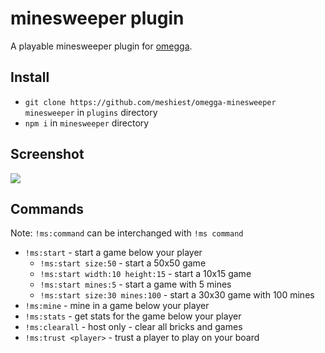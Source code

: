 # minesweeper plugin

A playable minesweeper plugin for [omegga](https://github.com/brickadia-community/omegga).

## Install

* `git clone https://github.com/meshiest/omegga-minesweeper minesweeper` in `plugins` directory
* `npm i` in `minesweeper` directory

## Screenshot

![](https://i.imgur.com/pQUuwNp.png)

## Commands

Note: `!ms:command` can be interchanged with `!ms command`

* `!ms:start` - start a game below your player
  * `!ms:start size:50` - start a 50x50 game
  * `!ms:start width:10 height:15` - start a 10x15 game
  * `!ms:start mines:5` - start a game with 5 mines
  * `!ms:start size:30 mines:100` - start a 30x30 game with 100 mines
* `!ms:mine` - mine in a game below your player
* `!ms:stats` - get stats for the game below your player
* `!ms:clearall` - host only - clear all bricks and games
* `!ms:trust <player>` - trust a player to play on your board
